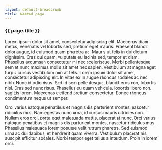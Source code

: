 ```yaml
---
layout: default-breadcrumb
title: Nested page
---
```



### {{ page.title }}


Lorem ipsum dolor sit amet, consectetur adipiscing elit. Maecenas diam metus, venenatis vel lobortis sed, pretium eget mauris. Praesent blandit dolor augue, id euismod quam pharetra ac. Mauris ut felis in dui dictum dignissim. Cras dui quam, vulputate eu lacinia sed, tempor et diam. Phasellus accumsan consectetur mi nec scelerisque. Morbi pellentesque sem et nunc maximus mollis sit amet nec sapien. Vestibulum at magna eget turpis cursus vestibulum non at felis. Lorem ipsum dolor sit amet, consectetur adipiscing elit. In vitae ex in augue rhoncus sodales ac nec nibh. Nunc id odio risus. Sed id sem pellentesque, blandit eros non, lobortis nisl. Cras sed nunc risus. Phasellus eu quam vehicula, lobortis libero non, sagittis lorem. Maecenas eleifend pretium consectetur. Donec rhoncus condimentum neque ut semper.

Orci varius natoque penatibus et magnis dis parturient montes, nascetur ridiculus mus. Nam egestas nunc urna, id cursus mauris ultricies non. Nullam eros orci, porta eget malesuada mattis, placerat at nunc. Orci varius natoque penatibus et magnis dis parturient montes, nascetur ridiculus mus. Phasellus malesuada lorem posuere velit rutrum pharetra. Sed euismod urna ac dui dapibus, et hendrerit quam viverra. Vestibulum placerat nisi suscipit efficitur sodales. Morbi tempor eget tellus a interdum. Proin in lorem orci. 